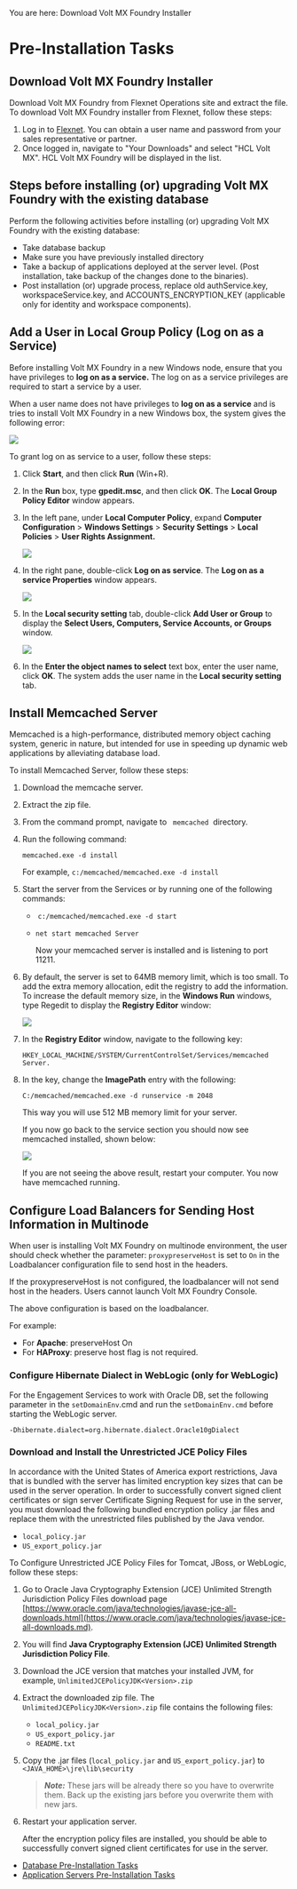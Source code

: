                          

You are here: Download Volt MX Foundry Installer

Pre-Installation Tasks
======================

Download Volt MX Foundry Installer
---------------------------------

Download Volt MX Foundry from Flexnet Operations site and extract the file. To download Volt MX Foundry installer from Flexnet, follow these steps:

1.  Log in to [Flexnet](https://hclsoftware.flexnetoperations.com/flexnet/operationsportal). You can obtain a user name and password from your sales representative or partner.
2.  Once logged in, navigate to "Your Downloads" and select "HCL Volt MX".  HCL Volt MX Foundry will be displayed in the list.

Steps before installing (or) upgrading Volt MX Foundry with the existing database
--------------------------------------------------------------------------------

Perform the following activities before installing (or) upgrading Volt MX Foundry with the existing database:

*   Take database backup
*   Make sure you have previously installed directory
*   Take a backup of applications deployed at the server level. (Post installation, take backup of the changes done to the binaries).
*   Post installation (or) upgrade process, replace old authService.key, workspaceService.key, and ACCOUNTS\_ENCRYPTION\_KEY (applicable only for identity and workspace components).

Add a User in Local Group Policy (Log on as a Service)
------------------------------------------------------

Before installing Volt MX Foundry in a new Windows node, ensure that you have privileges to **log on as a service.** The log on as a service privileges are required to start a service by a user.

When a user name does not have privileges to **log on as a service** and is tries to install Volt MX Foundry in a new Windows box, the system gives the following error:

![](Resources/Images/Starting_services.PNG)

To grant log on as service to a user, follow these steps:

1.  Click **Start**, and then click **Run** (Win+R).
2.  In the **Run** box, type **gpedit.msc**, and then click **OK**. The **Local Group Policy Editor** window appears.
3.  In the left pane, under **Local Computer Policy**, expand **Computer Configuration** > **Windows Settings** > **Security Settings** > **Local Policies** > **User Rights Assignment.**
    
    ![](Resources/Images/Local_Group_Policy_Editory_593x370.png)
    
4.  In the right pane, double-click **Log on as service**. The **Log on as a service Properties** window appears.
    
    ![](Resources/Images/Log_on_as_a_service_properties.png)
    
5.  In the **Local security setting** tab, double-click **Add User or Group** to display the **Select Users, Computers, Service Accounts, or Groups** window.
    
    ![](Resources/Images/add_users.png)
    
6.  In the **Enter the object names to select** text box, enter the user name, click **OK**. The system adds the user name in the **Local security setting** tab.

Install Memcached Server
------------------------

Memcached is a high-performance, distributed memory object caching system, generic in nature, but intended for use in speeding up dynamic web applications by alleviating database load.

To install Memcached Server, follow these steps:

1.  Download the memcache server.
2.  Extract the zip file.
3.  From the command prompt, navigate to ` memcached`  directory.
4.  Run the following command:
    
    `memcached.exe -d install`
    
    For example, `c:/memcached/memcached.exe -d install`
    
5.  Start the server from the Services or by running one of the following commands:
    *    `c:/memcached/memcached.exe -d start`
    *   `net start memcached Server`
        
        Now your memcached server is installed and is listening to port 11211.
        
6.  By default, the server is set to 64MB memory limit, which is too small. To add the extra memory allocation, edit the registry to add the information. To increase the default memory size, in the **Windows Run** windows, type Regedit to display the **Registry Editor** window:
    
    ![](Resources/Images/Capture-memcache.PNG)
    
7.  In the **Registry Editor** window, navigate to the following key:
    
    `HKEY_LOCAL_MACHINE/SYSTEM/CurrentControlSet/Services/memcached Server.`
    
8.  In the key, change the **ImagePath** entry with the following:
    
    `C:/memcached/memcached.exe -d runservice -m 2048`
    
    This way you will use 512 MB memory limit for your server.
    
    If you now go back to the service section you should now see memcached installed, shown below:
    
    ![](Resources/Images/Capture-m-s2.PNG)
    
    If you are not seeing the above result, restart your computer. You now have memcached running.
    

Configure Load Balancers for Sending Host Information in Multinode
------------------------------------------------------------------

When user is installing Volt MX Foundry on multinode environment, the user should check whether the parameter: `proxypreserveHost` is set to `On` in the Loadbalancer configuration file to send host in the headers.

If the proxypreserveHost is not configured, the loadbalancer will not send host in the headers. Users cannot launch Volt MX Foundry Console.

The above configuration is based on the loadbalancer.

For example:

*   For **Apache**: preserveHost On
*   For **HAProxy**: preserve host flag is not required.

### Configure Hibernate Dialect in WebLogic (only for WebLogic)

For the Engagement Services to work with Oracle DB, set the following parameter in the `setDomainEnv`.cmd and run the `setDomainEnv.cmd` before starting the WebLogic server.

`-Dhibernate.dialect=org.hibernate.dialect.Oracle10gDialect`

### Download and Install the Unrestricted JCE Policy Files

In accordance with the United States of America export restrictions, Java that is bundled with the server has limited encryption key sizes that can be used in the server operation. In order to successfully convert signed client certificates or sign server Certificate Signing Request for use in the server, you must download the following bundled encryption policy .jar files and replace them with the unrestricted files published by the Java vendor.

*   `local_policy.jar`
*   `US_export_policy.jar`

To Configure Unrestricted JCE Policy Files for Tomcat, JBoss, or WebLogic, follow these steps:

<!-- 1.  Go to the Oracle Java SE download page [http://www.oracle.com/technetwork/java/javase/downloads/index.html](http://www.oracle.com/technetwork/java/javase/downloads/index.html)
2.  Scroll down to **Additional Resources** section. You will find **Java Cryptography Extension (JCE) Unlimited Strength Jurisdiction Policy File**. -->
1. Go to Oracle Java Cryptography Extension (JCE) Unlimited Strength Jurisdiction Policy Files download page [https://www.oracle.com/java/technologies/javase-jce-all-downloads.html](https://www.oracle.com/java/technologies/javase-jce-all-downloads.md).
2. You will find **Java Cryptography Extension (JCE) Unlimited Strength Jurisdiction Policy File**. 
    
3.  Download the JCE version that matches your installed JVM, for example, `UnlimitedJCEPolicyJDK<Version>.zip`
4.  Extract the downloaded zip file. The `UnlimitedJCEPolicyJDK<Version>.zip` file contains the following files:
    *   `local_policy.jar`
    *   `US_export_policy.jar`
    *   `README.txt`
5.  Copy the .jar files (`local_policy.jar` and `US_export_policy.jar`) to `<JAVA_HOME>\jre\lib\security`  
    
    > **_Note:_** These jars will be already there so you have to overwrite them. Back up the existing jars before you overwrite them with new jars.
    
6.  Restart your application server.
    
    After the encryption policy files are installed, you should be able to successfully convert signed client certificates for use in the server.
    

*   [Database Pre-Installation Tasks](DB_Pre-installation_Tasks.md)
*   [Application Servers Pre-Installation Tasks](Appser_Pre-installation_Tasks.md)

